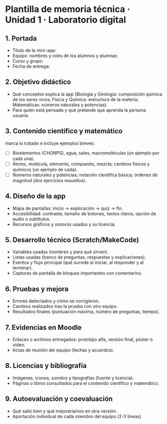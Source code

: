 # Plantilla de memoria técnica · Unidad 1 · Laboratorio digital

## 1. Portada
- Título de la mini-app:
- Equipo: nombres y roles de los alumnos y alumnas:
- Curso y grupo:
- Fecha de entrega:

## 2. Objetivo didáctico
- Qué conceptos explica la app (Biología y Geología: composición química de los seres vivos; Física y Química: estructura de la materia; Matemáticas: números naturales y potencias).
- Para quién está pensada y qué pretende que aprenda la persona usuaria.

## 3. Contenido científico y matemático
marca lo tratado e incluye ejemplos breves:
- [ ] Bioelementos (CHONPS), agua, sales, macromoléculas (un ejemplo por cada una).
- [ ] Átomo, molécula, elemento, compuesto, mezcla; cambios físicos y químicos (un ejemplo de cada).
- [ ] Números naturales y potencias; notación científica básica; órdenes de magnitud (dos ejercicios resueltos).

## 4. Diseño de la app
- Mapa de pantallas: inicio → exploración → quiz → fin.
- Accesibilidad: contraste, tamaño de botones, textos claros, opción de audio o subtítulos.
- Recursos gráficos y sonoros usados y su licencia.

## 5. Desarrollo técnico (Scratch/MakeCode)
- Variables usadas (nombres y para qué sirven).
- Listas usadas (banco de preguntas, respuestas y explicaciones).
- Eventos y flujo principal (qué sucede al iniciar, al responder y al terminar).
- Capturas de pantalla de bloques importantes con comentarios.

## 6. Pruebas y mejora
- Errores detectados y cómo se corrigieron.
- Cambios realizados tras la prueba con otro equipo.
- Resultados finales (puntuación máxima, número de preguntas, tiempo).

## 7. Evidencias en Moodle
- Enlaces o archivos entregados: prototipo alfa, versión final, póster o vídeo.
- Actas de reunión del equipo (fechas y acuerdos).

## 8. Licencias y bibliografía
- Imágenes, iconos, sonidos y tipografías (fuente y licencia).
- Páginas o libros consultados para el contenido científico y matemático.

## 9. Autoevaluación y coevaluación
- Qué salió bien y qué mejoraríamos en otra versión.
- Aportación individual de cada miembro del equipo (2-3 líneas).

